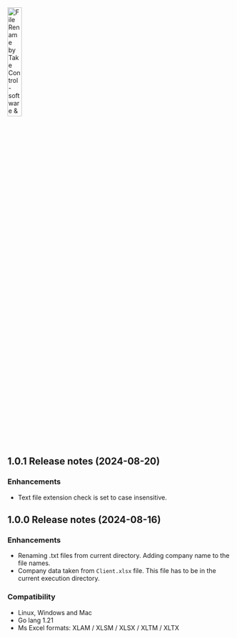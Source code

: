 <img src="https://takecontrolsoft.eu/assets/img/takecontrolsoft-logo-green.png" alt="File Rename by Take Control - software & infrastructure" width="25%">


## 1.0.1 Release notes (2024-08-20)
### Enhancements
* Text file extension check is set to case insensitive.

## 1.0.0 Release notes (2024-08-16)

### Enhancements
* Renaming .txt files from current directory. Adding company name to the file names.
* Company data taken from `Client.xlsx` file. This file has to be in the current execution directory.

### Compatibility
* Linux, Windows and Mac
* Go lang 1.21
* Ms Excel formats: XLAM / XLSM / XLSX / XLTM / XLTX
